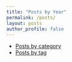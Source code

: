 ```yaml
---
title: "Posts by Year"
permalink: /posts/
layout: posts
author_profile: false
---
```


* [Posts by category](/categories/)
* [Posts by tag](/tags/)